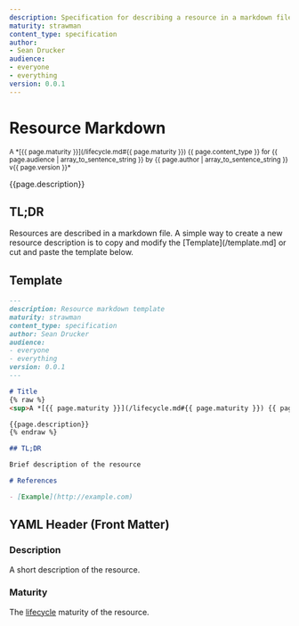 ```yaml
---
description: Specification for describing a resource in a markdown file.
maturity: strawman
content_type: specification
author: 
- Sean Drucker
audience:
- everyone
- everything
version: 0.0.1
---
```


# Resource Markdown
<sup>
  A *[{{ page.maturity }}](/lifecycle.md#{{ page.maturity }}) {{ page.content_type }} 
  for {{ page.audience | array_to_sentence_string }} 
  by {{ page.author | array_to_sentence_string }} v{{ page.version }}*
</sup>

{{page.description}}

## TL;DR

Resources are described in a markdown file.  A simple way to create a new resource description is to copy and modify the [Template](/template.md] or cut and paste the template below.

## Template

```markdown
---
description: Resource markdown template
maturity: strawman
content_type: specification
author: Sean Drucker
audience: 
- everyone
- everything
version: 0.0.1
---

# Title
{% raw %}
<sup>A *[{{ page.maturity }}](/lifecycle.md#{{ page.maturity }}) {{ page.content_type }} for {{ page.audience }} by {{ page.author }} v{{ page.version }}*</sup>

{{page.description}}
{% endraw %}

## TL;DR

Brief description of the resource

# References

- [Example](http://example.com)

```

## YAML Header (Front Matter)

### Description

A short description of the resource.

### Maturity

The [lifecycle](/lifecycle.md) maturity of the resource.
